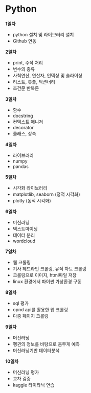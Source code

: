 # Python

**1일차**
+ python 설치 및 라이브러리 설치
+ Github 연동


**2일차**
+ print, 주석 처리
+ 변수의 종류
+ 사칙연산, 연산자, 인덱싱 및 슬라이싱
+ 리스트, 튜플, 딕션너리
+ 조건문 반복문


**3일차**
+ 함수
+ docstring
+ 컨텍스트 매니저
+ decorator
+ 클래스, 상속


**4일차**
+ 라이브러리
+ numpy
+ pandas

**5일차**
+ 시각화 라이브러리
+ matplotlib, seaborn (정적 시각화) 
+ plotly (동적 시각화)


**6일차**
+ 머신러닝
+ 텍스트마이닝
+ 데이터 분리
+ wordcloud


**7일차**
+ 웹 크롤링
+ 기사 헤드라인 크롤링, 뮤직 차트 크롤링
+ 크롤링으로 이미지, html파일 저장
+ linux 환경에서 파이썬 가상환경 구동

**8일차**
+ sql 평가
+ opnd api를 활용한 웹 크롤링
+ 다중 페이지 크롤링

**9일차**
+ 머신러닝 
+ 펭귄의 정보를 바탕으로 몸무게 예측
+ 머신러닝기반 데이터분석

**10일차**
+ 머신러닝 평가
+ 교차 검증
+ kaggle 타이타닉 연습